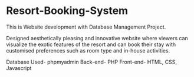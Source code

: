 # Resort-Booking-System

This is Website development with Database Management Project.

Designed aesthetically pleasing and innovative website where viewers can visualize the exotic features of the resort and can book their stay with customised preferences 
such as room type and in-house activities.

Database Used- phpmyadmin
Back-end- PHP
Front-end- HTML, CSS, Javascript
